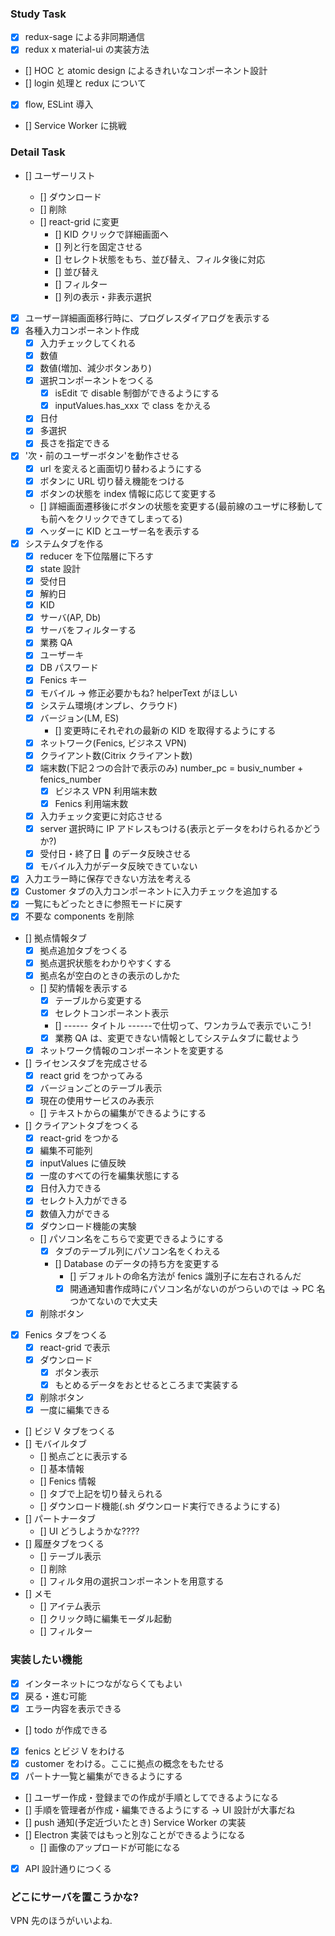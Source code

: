 ### Study Task

- [x] redux-sage による非同期通信
- [x] redux x material-ui の実装方法
- [] HOC と atomic design によるきれいなコンポーネント設計
- [] login 処理と redux について
- [x] flow, ESLint 導入
- [] Service Worker に挑戦

### Detail Task

- [] ユーザーリスト

  - [] ダウンロード
  - [] 削除
  - [] react-grid に変更
    - [] KID クリックで詳細画面へ
    - [] 列と行を固定させる
    - [] セレクト状態をもち、並び替え、フィルタ後に対応
    - [] 並び替え
    - [] フィルター
    - [] 列の表示・非表示選択

- [x] ユーザー詳細画面移行時に、プログレスダイアログを表示する
- [x] 各種入力コンポーネント作成
  - [x] 入力チェックしてくれる
  - [x] 数値
  - [x] 数値(増加、減少ボタンあり)
  - [x] 選択コンポーネントをつくる
    - [x] isEdit で disable 制御ができるようにする
    - [x] inputValues.has_xxx で class をかえる
  - [x] 日付
  - [x] 多選択
  - [x] 長さを指定できる
- [x] '次・前のユーザーボタン'を動作させる
  - [x] url を変えると画面切り替わるようにする
  - [x] ボタンに URL 切り替え機能をつける
  - [x] ボタンの状態を index 情報に応じて変更する
  - [] 詳細画面遷移後にボタンの状態を変更する(最前線のユーザに移動しても前へをクリックできてしまってる)
  - [x] ヘッダーに KID とユーザー名を表示する
- [x] システムタブを作る
  - [x] reducer を下位階層に下ろす
  - [x] state 設計
  - [x] 受付日
  - [x] 解約日
  - [x] KID
  - [x] サーバ(AP, Db)
  - [x] サーバをフィルターする
  - [x] 業務 QA
  - [x] ユーザーキ
  - [x] DB パスワード
  - [x] Fenics キー
  - [x] モバイル -> 修正必要かもね? helperText がほしい
  - [x] システム環境(オンプレ、クラウド)
  - [x] バージョン(LM, ES)
    - [] 変更時にそれぞれの最新の KID を取得するようにする
  - [x] ネットワーク(Fenics, ビジネス VPN)
  - [x] クライアント数(Citrix クライアント数)
  - [x] 端末数(下記２つの合計で表示のみ) number_pc = busiv_number + fenics_number
    - [x] ビジネス VPN 利用端末数
    - [x] Fenics 利用端末数
  - [x] 入力チェック変更に対応させる
  - [x] server 選択時に IP アドレスもつける(表示とデータをわけられるかどうか?)
  - [x] 受付日・終了日  のデータ反映させる
  - [x] モバイル入力がデータ反映できていない
- [x] 入力エラー時に保存できない方法を考える
- [x] Customer タブの入力コンポーネントに入力チェックを追加する
- [x] 一覧にもどったときに参照モードに戻す
- [x] 不要な components を削除
- [] 拠点情報タブ
  - [x] 拠点追加タブをつくる
  - [x] 拠点選択状態をわかりやすくする
  - [x] 拠点名が空白のときの表示のしかた
  - [] 契約情報を表示する
    - [x] テーブルから変更する
    - [x] セレクトコンポーネント表示
    - [] ------ タイトル ------で仕切って、ワンカラムで表示でいこう!
    - [x] 業務 QA は、変更できない情報としてシステムタブに載せよう
  - [x] ネットワーク情報のコンポーネントを変更する
- [] ライセンスタブを完成させる
  - [x] react grid をつかってみる
  - [x] バージョンごとのテーブル表示
  - [x] 現在の使用サービスのみ表示
  - [] テキストからの編集ができるようにする
- [] クライアントタブをつくる
  - [x] react-grid をつかる
  - [x] 編集不可能列
  - [x] inputValues に値反映
  - [x] 一度のすべての行を編集状態にする
  - [x] 日付入力できる
  - [x] セレクト入力ができる
  - [x] 数値入力ができる
  - [x] ダウンロード機能の実験
  - [] パソコン名をこちらで変更できるようにする
    - [x] タブのテーブル列にパソコン名をくわえる
    - [] Database のデータの持ち方を変更する
      - [] デフォルトの命名方法が fenics 識別子に左右されるんだ
      - [x] 開通通知書作成時にパソコン名がないのがつらいのでは
            -> PC 名つかてないので大丈夫
  - [x] 削除ボタン
- [x] Fenics タブをつくる
  - [x] react-grid で表示
  - [x] ダウンロード
    - [x] ボタン表示
    - [x] もとめるデータをおとせるところまで実装する
  - [x] 削除ボタン
  - [x] 一度に編集できる
- [] ビジ V タブをつくる
- [] モバイルタブ
  - [] 拠点ごとに表示する
  - [] 基本情報
  - [] Fenics 情報
  - [] タブで上記を切り替えられる
  - [] ダウンロード機能(.sh ダウンロード実行できるようにする)
- [] パートナータブ
  - [] UI どうしようかな????
- [] 履歴タブをつくる
  - [] テーブル表示
  - [] 削除
  - [] フィルタ用の選択コンポーネントを用意する
- [] メモ
  - [] アイテム表示
  - [] クリック時に編集モーダル起動
  - [] フィルター

### 実装したい機能

- [x] インターネットにつながならくてもよい
- [x] 戻る・進む可能
- [x] エラー内容を表示できる
- [] todo が作成できる
- [x] fenics とビジ V をわける
- [x] customer をわける。ここに拠点の概念をもたせる
- [x] パートナ一覧と編集ができるようにする
- [] ユーザー作成・登録までの作成が手順としてできるようになる
- [] 手順を管理者が作成・編集できるようにする -> UI 設計が大事だね
- [] push 通知(予定近づいたとき) Service Worker の実装
- [] Electron 実装ではもっと別なことができるようになる
  - [] 画像のアップロードが可能になる
- [x] API 設計通りにつくる

### どこにサーバを置こうかな?

VPN 先のほうがいいよね.
